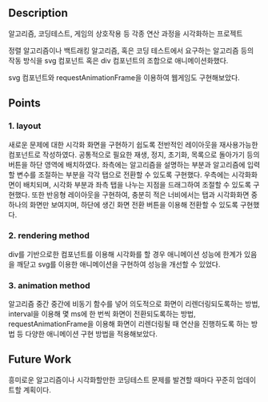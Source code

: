 ## Description

알고리즘, 코딩테스트, 게임의 상호작용 등 각종 연산 과정을 시각화하는 프로젝트

정렬 알고리즘이나 백트래킹 알고리즘, 혹은 코딩 테스트에서 요구하는 알고리즘 등의 작동 방식을 svg 컴포넌트 혹은 div 컴포넌트의 조합으로 애니메이션화했다.

svg 컴포넌트와 requestAnimationFrame을 이용하여 웹게임도 구현해보았다.

## Points

### 1. layout

새로운 문제에 대한 시각화 화면을 구현하기 쉽도록 전반적인 레이아웃을 재사용가능한 컴포넌트로 작성하였다. 공통적으로 필요한 재생, 정지, 초기화, 목록으로 돌아가기 등의 버튼을 하단 영역에 배치하였다. 좌측에는 알고리즘을 설명하는 부분과 알고리즘에 입력할 변수를 조절하는 부분을 각각 탭으로 전환할 수 있도록 구현했다. 우측에는 시각화화면이 배치되며, 시각화 부분과 좌측 탭을 나누는 지점을 드래그하여 조절할 수 있도록 구현했다. 또한 반응형 레이아웃을 구현하여, 충분히 적은 너비에서는 탭과 시각화화면 중 하나의 화면만 보여지며, 하단에 생긴 화면 전환 버튼을 이용해 전환할 수 있도록 구현했다.

### 2. rendering method

div를 기반으로한 컴포넌트를 이용해 시각화를 할 경우 애니메이션 성능에 한계가 있음을 깨닫고 svg를 이용한 애니메이션을 구현하여 성능을 개선할 수 있었다.

### 3. animation method

알고리즘 중간 중간에 비동기 함수를 넣어 의도적으로 화면이 리렌더링되도록하는 방법, interval을 이용해 몇 ms에 한 번씩 화면이 전환되도록하는 방법, requestAnimationFrame을 이용해 화면이 리렌더링될 때 연산을 진행하도록 하는 방법 등 다양한 애니메이션 구현 방법을 적용해보았다.

## Future Work

흥미로운 알고리즘이나 시각화할만한 코딩테스트 문제를 발견할 때마다 꾸준히 업데이트할 계획이다.

